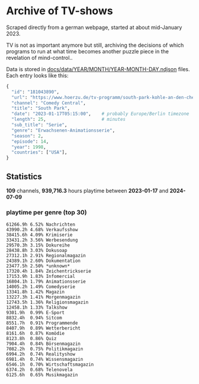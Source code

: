 # Archive of TV-shows

Scraped directly from a german webpage, started at about mid-January 2023.

TV is not as important anymore but still, archiving the decisions of which programs to run at what time
becomes another puzzle piece in the revelation of mind-control.. 

Data is stored in [docs/data/YEAR/MONTH/YEAR-MONTH-DAY.ndjson](docs/data/) files. 
Each entry looks like this:

```python
{
  "id": "181043890", 
  "url": "https://www.hoerzu.de/tv-programm/south-park-kohle-an-den-chefkoch/bid_181043890/", 
  "channel": "Comedy Central", 
  "title": "South Park", 
  "date": "2023-01-17T05:15:00",    # probably Europe/Berlin timezone 
  "length": 25,                     # minutes 
  "sub_title": "Serie", 
  "genre": "Erwachsenen-Animationsserie", 
  "season": 2, 
  "episode": 14, 
  "year": 1998, 
  "countries": ["USA"],
}
```

## Statistics

**109** channels, **939,716.3** hours playtime between **2023-01-17** and **2024-07-09**


### playtime per genre (top 30)

    61266.9h 6.52% Nachrichten
    43990.2h 4.68% Verkaufsshow
    38415.6h 4.09% Krimiserie
    33431.2h 3.56% Werbesendung
    29570.3h 3.15% Dokureihe
    28438.8h 3.03% Dokusoap
    27312.1h 2.91% Regionalmagazin
    24389.1h 2.60% Dokumentation
    23477.5h 2.50% *unknown*
    17320.4h 1.84% Zeichentrickserie
    17153.9h 1.83% Infomercial
    16804.1h 1.79% Animationsserie
    14005.2h 1.49% Comedyserie
    13341.8h 1.42% Magazin
    13227.3h 1.41% Morgenmagazin
    12743.5h 1.36% Religionsmagazin
    12458.1h 1.33% Talkshow
    9301.9h  0.99% E-Sport
    8832.4h  0.94% Sitcom
    8551.7h  0.91% Programmende
    8407.9h  0.89% Wetterbericht
    8161.6h  0.87% Komödie
    8123.8h  0.86% Quiz
    7904.4h  0.84% Börsenmagazin
    7082.2h  0.75% Politikmagazin
    6994.2h  0.74% Realityshow
    6981.4h  0.74% Wissensmagazin
    6546.1h  0.70% Wirtschaftsmagazin
    6374.2h  0.68% Telenovela
    6125.6h  0.65% Musikmagazin
